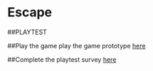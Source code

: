 # Escape
##PLAYTEST

##Play the game
play the game prototype [here](../Prototype/TwineGamePrototype_Nov1.html)

##Complete the playtest survey [here](https://forms.office.com/Pages/ResponsePage.aspx?id=FRGudvwe8kqlNuKyRDrxoArrhOG4PZZMklEuQ9hhpF1UMzhNWFAyVUVaSzRXQTk4RFVNQ0ZRTUk3NS4u) 
